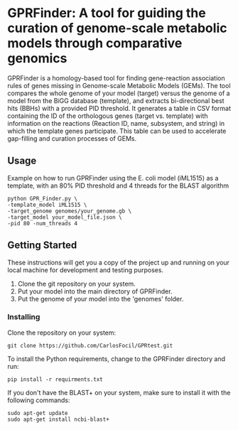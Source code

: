 # GPRFinder: A tool for guiding the curation of genome-scale metabolic models through comparative genomics
GPRFinder is a homology-based tool for finding gene-reaction association rules of genes missing in Genome-scale Metabolic Models (GEMs). The tool compares the whole genome of your model (target) versus the genome of a model from the BiGG database (template), and extracts bi-directional best hits (BBHs) with a provided PID threshold. It generates a table in CSV format containing the ID of the orthologous genes (target vs. template) with information on the reactions (Reaction ID, name, subsystem, and string) in which the template genes participate. This table can be used to accelerate gap-filling and curation processes of GEMs.

## Usage
Example on how to run GPRFinder using the E. coli model (iML1515) as a template, with an 80% PID threshold and 4 threads for the BLAST algorithm
```
python GPR_Finder.py \
-template_model iML1515 \
-target_genome genomes/your_genome.gb \
-target_model your_model_file.json \
-pid 80 -num_threads 4
```

## Getting Started

These instructions will get you a copy of the project up and running on your local machine for development and testing purposes.

1. Clone the git repository on your system.
2. Put your model into the main directory of GPRFinder.
3. Put the genome of your model into the 'genomes' folder.

### Installing
Clone the repository on your system:
```
git clone https://github.com/CarlosFocil/GPRtest.git
```
To install the Python requirements, change to the GPRFinder directory and run:
```
pip install -r requirments.txt
```
If you don't have the BLAST+ on your system, make sure to install it with the following commands:

```
sudo apt-get update
sudo apt-get install ncbi-blast+
```
